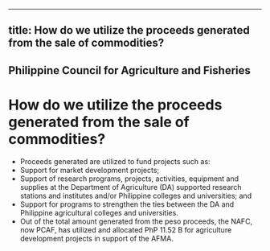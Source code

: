 --- 
 title: How do we utilize the proceeds generated from the sale of commodities?
 ---

## Philippine Council for Agriculture and Fisheries

# How do we utilize the proceeds generated from the sale of commodities?


 - Proceeds generated are utilized to fund projects such as:
 - Support for market development projects;
 - Support of research programs, projects, activities, equipment and supplies at the Department of Agriculture (DA) supported research stations and institutes and/or Philippine colleges and universities; and
 - Support for programs to strengthen the ties between the DA and Philippine agricultural colleges and universities.
 - Out of the total amount generated from the peso proceeds, the NAFC, now PCAF, has utilized and allocated PhP 11.52 B for agriculture development projects in support of the AFMA.
